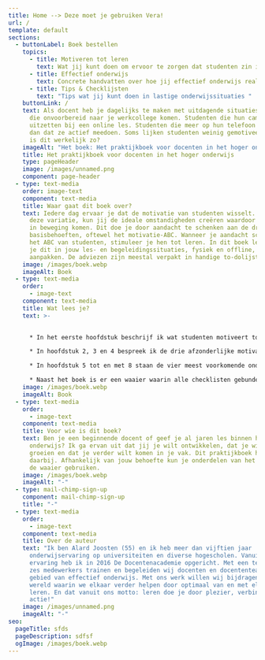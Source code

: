 ```yaml
---
title: Home --> Deze moet je gebruiken Vera!
url: /
template: default
sections:
  - buttonLabel: Boek bestellen
    topics:
      - title: Motiveren tot leren
        text: Wat jij kunt doen om ervoor te zorgen dat studenten zin in leren krijgen
      - title: Effectief onderwijs
        text: Concrete handvatten over hoe jij effectief onderwijs realiseert
      - title: Tips & Checklijsten
        text: "Tips wat jij kunt doen in lastige onderwijssituaties "
    buttonLink: /
    text: Als docent heb je dagelijks te maken met uitdagende situaties. Studenten
      die onvoorbereid naar je werkcollege komen. Studenten die hun camera
      uitzetten bij een online les. Studenten die meer op hun telefoon zitten
      dan dat ze actief meedoen. Soms lijken studenten weinig gemotiveerd. Maar
      is dit werkelijk zo?
    imageAlt: "Het boek: Het praktijkboek voor docenten in het hoger onderwijs"
    title: Het praktijkboek voor docenten in het hoger onderwijs
    type: pageHeader
    image: /images/unnamed.png
    component: page-header
  - type: text-media
    order: image-text
    component: text-media
    title: Waar gaat dit boek over?
    text: Iedere dag ervaar je dat de motivatie van studenten wisselt. Maar ondanks
      deze variatie, kun jij de ideale omstandigheden creëren waardoor studenten
      in beweging komen. Dit doe je door aandacht te schenken aan de drie
      basisbehoeften, oftewel het motivatie-ABC. Wanneer je aandacht schenkt aan
      het ABC van studenten, stimuleer je hen tot leren. In dit boek lees je hoe
      je dit in jouw les- en begeleidingssituaties, fysiek en offline, kunt
      aanpakken. De adviezen zijn meestal verpakt in handige to-dolijstjes.
    image: /images/boek.webp
    imageAlt: Boek
  - type: text-media
    order:
      - image-text
    component: text-media
    title: Wat lees je?
    text: >-
      

      * In het eerste hoofdstuk beschrijf ik wat studenten motiveert tot leren en introduceer ik het motivatie-ABC;

      * In hoofdstuk 2, 3 en 4 bespreek ik de drie afzonderlijke motivatiebehoeften: autonomie, binding en competentie. Iedere hoofdstuk bevat een checklist met zes aandachtspunten;

      * In hoofdstuk 5 tot en met 8 staan de vier meest voorkomende onderwijsvormen centraal: het hoorcollege, het werkcollege, groepsbegeleiding en individuele begeleiding. In ieder hoofdstuk bespreek ik hoe je in deze onderwijsbijeenkomsten tegemoet kan komen aan het ABC. Ieder hoofdstuk bevat meerdere checklisten. Daarnaast geef ik je tips hoe je om kunt gaan met lastige situaties tijdens deze onderwijsvormen.

      * Naast het boek is er een waaier waarin alle checklisten gebundeld zijn. In het boek vind je een toelichting op de checklisten.
    image: /images/boek.webp
    imageAlt: Book
  - type: text-media
    order:
      - image-text
    component: text-media
    title: Voor wie is dit boek?
    text: Ben je een beginnende docent of geef je al jaren les binnen het hoger
      onderwijs? Ik ga ervan uit dat jij je wilt ontwikkelen, dat je wilt
      groeien en dat je verder wilt komen in je vak. Dit praktijkboek helpt je
      daarbij. Afhankelijk van jouw behoefte kun je onderdelen van het boek of
      de waaier gebruiken.
    image: /images/boek.webp
    imageAlt: "-"
  - type: mail-chimp-sign-up
    component: mail-chimp-sign-up
    title: "-"
  - type: text-media
    order:
      - image-text
    component: text-media
    title: Over de auteur
    text: "Ik ben Alard Joosten (55) en ik heb meer dan vijftien jaar
      onderwijservaring op universiteiten en diverse hogescholen. Vanuit deze
      ervaring heb ik in 2016 De Docentenacademie opgericht. Met een team van
      zes medewerkers trainen en begeleiden wij docenten en docententeams op het
      gebied van effectief onderwijs. Met ons werk willen wij bijdragen aan een
      wereld waarin we elkaar verder helpen door optimaal van en met elkaar te
      leren. En dat vanuit ons motto: leren doe je door plezier, verbinding en
      actie!"
    image: /images/unnamed.png
    imageAlt: "-"
seo:
  pageTitle: sfds
  pageDescription: sdfsf
  ogImage: /images/boek.webp
---
```

